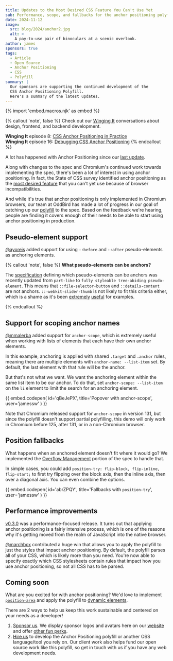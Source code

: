 ```yaml
---
title: Updates to the Most Desired CSS Feature You Can't Use Yet
sub: Performance, scope, and fallbacks for the anchor positioning polyfill
date: 2024-11-12
image:
  src: blog/2024/anchor2.jpg
  alt: >
    A pay-to-use pair of binoculars at a scenic overlook.
author: james
sponsors: true
tags:
  - Article
  - Open Source
  - Anchor Positioning
  - CSS
  - Polyfill
summary: |
  Our sponsors are supporting the continued development of the
  CSS Anchor Positioning Polyfill.
  Here's a summary of the latest updates.
---
```

{% import 'embed.macros.njk' as embed %}

{% callout 'note', false %}
Check out our [Winging It](/wingingit/)
conversations about design, frontend,
and backend development.

**Winging It** episode 8: [CSS Anchor Positioning in Practice](/2024/05/30/winging-it-08/) \
**Winging It** episode 16: [Debugging CSS Anchor Positioning](/2025/02/20/winging-it-16/)
{% endcallout %}

A lot has happened with Anchor Positioning since our [last update](/2024/07/02/anchor-position-polyfill/).

Along with changes to the spec and Chromium's continued work towards
implementing the spec, there's been a lot of interest in using anchor
positioning. In fact, the State of CSS survey identified anchor positioning as
the [most desired
feature](https://2024.stateofcss.com/en-US/usage/#css_interoperability_features)
that you can't yet use because of browser
incompatibilities.

And while it's true that anchor positioning is only implemented in Chromium
browsers, our team at OddBird has made a lot of progress in our goal of
catching up our [polyfill](https://github.com/oddbird/css-anchor-positioning) to
the spec. Based on the feedback we're hearing, people are finding it covers
enough of their needs to be able to start using anchor positioning in
production.

## Pseudo-element support

[@ayoreis](https://github.com/ayoreis) added support for using `::before` and
`::after` pseudo-elements as anchoring elements.

{% callout 'note', false %}
**What pseudo-elements can be anchors?**

The [specification](https://drafts.csswg.org/css-anchor-position-1/#target)
defining which pseudo-elements can be anchors was recently updated from
`part-like` to `fully styleable tree-abiding pseudo-element`. This means that
`::file-selector-button` and `::details-content` are not anchors.
`::-webkit-slider-thumb` is not likely to fit this criteria either, which is a
shame as it's been [extremely](https://codepen.io/jamessw/pen/KKLMJKm)
[useful](https://codepen.io/jamessw/pen/ZENpWao) for examples.

{% endcallout %}

## Support for scoping anchor names

[@mmalerba](https://github.com/mmalerba) added support for `anchor-scope`, which
is extremely useful when working with lists of elements that each have their own
anchor elements.

In this example, anchoring is applied with shared `.target` and `.anchor` rules,
meaning there are multiple elements with `anchor-name: --list-item` set. By
default, the last element with that rule will be the anchor.

But that's not what we want. We want the anchoring element within the same list
item to be our anchor. To do that, set `anchor-scope: --list-item` on
the `li` element to limit the search for an anchoring element.

{{ embed.codepen(
  id='qBeJePX',
  title='Popover with anchor-scope',
  user='jamessw'
) }}

Note that Chromium released support for `anchor-scope` in version 131, but since
the polyfill doesn't support partial polyfilling, this demo will only work in
Chromium before 125, after 131, or in a non-Chromium browser.

## Position fallbacks

What happens when an anchored element doesn't fit where it would go? We
implemented the [Overflow
Management](https://drafts.csswg.org/css-anchor-position/#fallback) portion of
the spec to handle that.

In simple cases, you could add `position-try: flip-block, flip-inline,
flip-start;` to first try flipping over the block axis, then the inline axis,
then over a diagonal axis. You can even combine the options.

{{ embed.codepen(
  id='abrZPQY',
  title='Fallbacks with `position-try`',
  user='jamessw'
) }}

## Performance improvements

[v0.3.0](https://github.com/oddbird/css-anchor-positioning/releases/tag/v0.3.0)
was a performance-focused release. It turns out that applying anchor positioning
is a fairly intensive process, which is one of the reasons why it's getting
moved from the realm of JavaScript into the native browser.

[@marchbox](https://github.com/marchbox) contributed a huge win that allows you
to apply the polyfill to just the styles that impact anchor positioning. By
default, the polyfill parses all of your CSS, which is likely more than you
need. You're now able to specify exactly which CSS stylesheets contain rules
that impact how you use anchor positioning, so not all CSS has to be parsed.

## Coming soon

What are you excited for with anchor positioning? We'd love to implement
[`position-area`](https://github.com/oddbird/css-anchor-positioning/issues/181)
and apply the polyfill to [dynamic
elements](https://github.com/oddbird/css-anchor-positioning/issues/91).

There are 2 ways to help us keep this work sustainable and centered on your
needs as a developer!

1. [Sponsor us](https://opencollective.com/oddbird-open-source). We display
   sponsor logos and avatars here on our [website](#open-source-sponsors) and
   offer [other fun perks](https://github.com/sponsors/oddbird).
2. [Hire us](/contact/) to develop the Anchor Positioning polyfill or another
   OSS language/tool you rely on. Our client work also helps fund our open
   source work like this polyfill, so get in touch with us if you have any web
   development needs.
